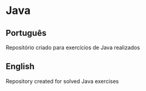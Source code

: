 # Java
## Português
Repositório criado para exercícios de Java realizados



## English
Repository created for solved Java exercises 
